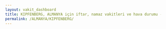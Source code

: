 ```yaml
---
layout: vakit_dashboard
title: KIPFENBERG, ALMANYA için iftar, namaz vakitleri ve hava durumu - ilçe/eyalet seç
permalink: /ALMANYA/KIPFENBERG/
---
```


<script type="text/javascript">
  var GLOBAL_COUNTRY = 'ALMANYA';
  var GLOBAL_CITY = 'KIPFENBERG';
  var GLOBAL_STATE = '';
  var lat = 72;
  var lon = 21;
</script>
